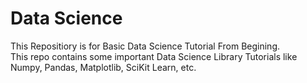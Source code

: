 # Data Science 
This Repositiory is for Basic Data Science Tutorial From Begining.
<br/>
This repo contains some important Data Science Library Tutorials like Numpy, Pandas, Matplotlib, SciKit Learn, etc.
